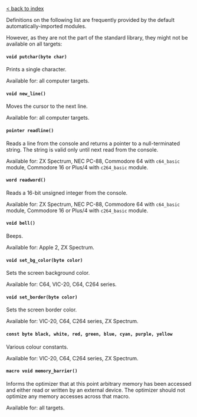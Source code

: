 [< back to index](../index.md)

Definitions on the following list are frequently provided by the default automatically-imported modules. 

However, as they are not the part of the standard library, they might not be available on all targets:

#### `void putchar(byte char)`

Prints a single character.

Available for: all computer targets.

#### `void new_line()`

Moves the cursor to the next line.

Available for: all computer targets.

#### `pointer readline()`

Reads a line from the console and returns a pointer to a null-terminated string.
The string is valid only until next read from the console.

Available for:
ZX Spectrum,
NEC PC-88,
Commodore 64 with `c64_basic` module,
Commodore 16 or Plus/4 with `c264_basic` module.

#### `word readword()`

Reads a 16-bit unsigned integer from the console.

Available for:
ZX Spectrum,
NEC PC-88,
Commodore 64 with `c64_basic` module,
Commodore 16 or Plus/4 with `c264_basic` module.

#### `void bell()`

Beeps.

Available for: Apple 2, ZX Spectrum.

#### `void set_bg_color(byte color)`

Sets the screen background color.

Available for: C64, VIC-20, C64, C264 series.

#### `void set_border(byte color)`

Sets the screen border color.

Available for: VIC-20, C64, C264 series, ZX Spectrum.

#### `const byte black, white, red, green, blue, cyan, purple, yellow`

Various colour constants.

Available for: VIC-20, C64, C264 series, ZX Spectrum.

#### `macro void memory_barrier()`

Informs the optimizer that at this point arbitrary memory has been accessed and either read or written by an external device.
The optimizer should not optimize any memory accesses across that macro.

Available for: all targets.


